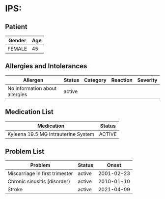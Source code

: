 # IPS:

## Patient

|Gender|Age|
|---|---|
|FEMALE|45|

## Allergies and Intolerances

|Allergen|Status|Category|Reaction|Severity|
|---|---|---|---|---|
|No information about allergies|active||||

## Medication List

|Medication|Status|
|---|---|
|Kyleena 19.5 MG Intrauterine System|ACTIVE|

## Problem List

|Problem|Status|Onset|
|---|---|---|
|Miscarriage in first trimester|active|2001-02-23|
|Chronic sinusitis (disorder)|active|2010-01-10|
|Stroke|active|2021-04-09|
